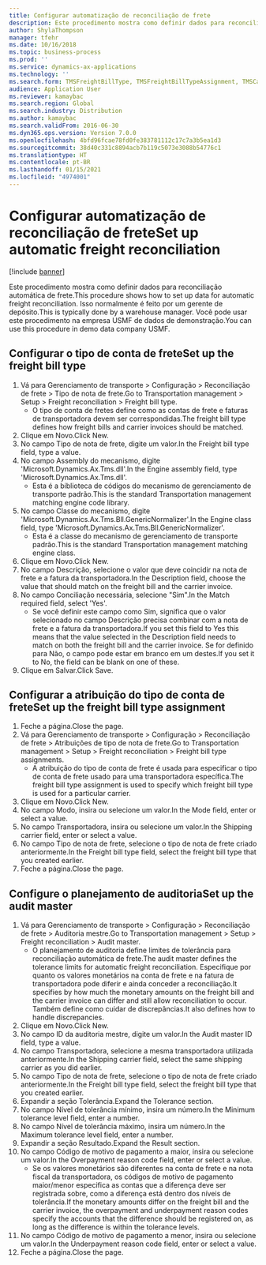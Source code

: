 ```yaml
---
title: Configurar automatização de reconciliação de frete
description: Este procedimento mostra como definir dados para reconciliação automática de frete.
author: ShylaThompson
manager: tfehr
ms.date: 10/16/2018
ms.topic: business-process
ms.prod: ''
ms.service: dynamics-ax-applications
ms.technology: ''
ms.search.form: TMSFreightBillType, TMSFreightBillTypeAssignment, TMSCarrierCodeLookup, DefaultDashboard, TMSAuditMaster
audience: Application User
ms.reviewer: kamaybac
ms.search.region: Global
ms.search.industry: Distribution
ms.author: kamaybac
ms.search.validFrom: 2016-06-30
ms.dyn365.ops.version: Version 7.0.0
ms.openlocfilehash: 4bfd96fcae78fd0fe383781112c17c7a3b5ea1d3
ms.sourcegitcommit: 38d40c331c8894acb7b119c5073e3088b54776c1
ms.translationtype: HT
ms.contentlocale: pt-BR
ms.lasthandoff: 01/15/2021
ms.locfileid: "4974001"
---
```

# <a name="set-up-automatic-freight-reconciliation"></a><span data-ttu-id="8fc75-103">Configurar automatização de reconciliação de frete</span><span class="sxs-lookup"><span data-stu-id="8fc75-103">Set up automatic freight reconciliation</span></span>

[!include [banner](../../includes/banner.md)]

<span data-ttu-id="8fc75-104">Este procedimento mostra como definir dados para reconciliação automática de frete.</span><span class="sxs-lookup"><span data-stu-id="8fc75-104">This procedure shows how to set up data for automatic freight reconciliation.</span></span> <span data-ttu-id="8fc75-105">Isso normalmente é feito por um gerente de depósito.</span><span class="sxs-lookup"><span data-stu-id="8fc75-105">This is typically done by a warehouse manager.</span></span> <span data-ttu-id="8fc75-106">Você pode usar este procedimento na empresa USMF de dados de demonstração.</span><span class="sxs-lookup"><span data-stu-id="8fc75-106">You can use this procedure in demo data company USMF.</span></span>


## <a name="set-up-the-freight-bill-type"></a><span data-ttu-id="8fc75-107">Configurar o tipo de conta de frete</span><span class="sxs-lookup"><span data-stu-id="8fc75-107">Set up the freight bill type</span></span>
1. <span data-ttu-id="8fc75-108">Vá para Gerenciamento de transporte > Configuração > Reconciliação de frete > Tipo de nota de frete.</span><span class="sxs-lookup"><span data-stu-id="8fc75-108">Go to Transportation management > Setup > Freight reconciliation > Freight bill type.</span></span>
    * <span data-ttu-id="8fc75-109">O tipo de conta de fretes define como as contas de frete e faturas de transportadora devem ser correspondidas.</span><span class="sxs-lookup"><span data-stu-id="8fc75-109">The freight bill type defines how freight bills and carrier invoices  should be matched.</span></span>  
2. <span data-ttu-id="8fc75-110">Clique em Novo.</span><span class="sxs-lookup"><span data-stu-id="8fc75-110">Click New.</span></span>
3. <span data-ttu-id="8fc75-111">No campo Tipo de nota de frete, digite um valor.</span><span class="sxs-lookup"><span data-stu-id="8fc75-111">In the Freight bill type field, type a value.</span></span>
4. <span data-ttu-id="8fc75-112">No campo Assembly do mecanismo, digite 'Microsoft.Dynamics.Ax.Tms.dll'.</span><span class="sxs-lookup"><span data-stu-id="8fc75-112">In the Engine assembly field, type 'Microsoft.Dynamics.Ax.Tms.dll'.</span></span>
    * <span data-ttu-id="8fc75-113">Esta é a biblioteca de códigos do mecanismo de gerenciamento de transporte padrão.</span><span class="sxs-lookup"><span data-stu-id="8fc75-113">This is the standard Transportation management matching engine code library.</span></span>  
5. <span data-ttu-id="8fc75-114">No campo Classe do mecanismo, digite 'Microsoft.Dynamics.Ax.Tms.Bll.GenericNormalizer'.</span><span class="sxs-lookup"><span data-stu-id="8fc75-114">In the Engine class field, type 'Microsoft.Dynamics.Ax.Tms.Bll.GenericNormalizer'.</span></span>
    * <span data-ttu-id="8fc75-115">Esta é a classe do mecanismo de gerenciamento de transporte padrão.</span><span class="sxs-lookup"><span data-stu-id="8fc75-115">This is the standard Transportation management matching engine class.</span></span>  
6. <span data-ttu-id="8fc75-116">Clique em Novo.</span><span class="sxs-lookup"><span data-stu-id="8fc75-116">Click New.</span></span>
7. <span data-ttu-id="8fc75-117">No campo Descrição, selecione o valor que deve coincidir na nota de frete e a fatura da transportadora.</span><span class="sxs-lookup"><span data-stu-id="8fc75-117">In the Description field, choose the value that should match on the freight bill and the carrier invoice.</span></span>  
8. <span data-ttu-id="8fc75-118">No campo Conciliação necessária, selecione "Sim".</span><span class="sxs-lookup"><span data-stu-id="8fc75-118">In the Match required field, select 'Yes'.</span></span>
    * <span data-ttu-id="8fc75-119">Se você definir este campo como Sim, significa que o valor selecionado no campo Descrição precisa combinar com a nota de frete e a fatura da transportadora.</span><span class="sxs-lookup"><span data-stu-id="8fc75-119">If you set this field to Yes this means that the value selected in the Description field needs to match on both the freight bill and the carrier invoice.</span></span> <span data-ttu-id="8fc75-120">Se for definido para Não, o campo pode estar em branco em um destes.</span><span class="sxs-lookup"><span data-stu-id="8fc75-120">If you set it to No, the field can be blank on one of these.</span></span>  
9. <span data-ttu-id="8fc75-121">Clique em Salvar.</span><span class="sxs-lookup"><span data-stu-id="8fc75-121">Click Save.</span></span>

## <a name="set-up-the-freight-bill-type-assignment"></a><span data-ttu-id="8fc75-122">Configurar a atribuição do tipo de conta de frete</span><span class="sxs-lookup"><span data-stu-id="8fc75-122">Set up the freight bill type assignment</span></span>
1. <span data-ttu-id="8fc75-123">Feche a página.</span><span class="sxs-lookup"><span data-stu-id="8fc75-123">Close the page.</span></span>
2. <span data-ttu-id="8fc75-124">Vá para Gerenciamento de transporte > Configuração > Reconciliação de frete > Atribuições de tipo de nota de frete.</span><span class="sxs-lookup"><span data-stu-id="8fc75-124">Go to Transportation management > Setup > Freight reconciliation > Freight bill type assignments.</span></span>
    * <span data-ttu-id="8fc75-125">A atribuição do tipo de conta de frete é usada para especificar o tipo de conta de frete usado para uma transportadora específica.</span><span class="sxs-lookup"><span data-stu-id="8fc75-125">The freight bill type assignment is used to specify which freight bill type is used for a particular carrier.</span></span>   
3. <span data-ttu-id="8fc75-126">Clique em Novo.</span><span class="sxs-lookup"><span data-stu-id="8fc75-126">Click New.</span></span>
4. <span data-ttu-id="8fc75-127">No campo Modo, insira ou selecione um valor.</span><span class="sxs-lookup"><span data-stu-id="8fc75-127">In the Mode field, enter or select a value.</span></span>
5. <span data-ttu-id="8fc75-128">No campo Transportadora, insira ou selecione um valor.</span><span class="sxs-lookup"><span data-stu-id="8fc75-128">In the Shipping carrier field, enter or select a value.</span></span>
6. <span data-ttu-id="8fc75-129">No campo Tipo de nota de frete, selecione o tipo de nota de frete criado anteriormente.</span><span class="sxs-lookup"><span data-stu-id="8fc75-129">In the Freight bill type field, select the freight bill type that you created earlier.</span></span>
7. <span data-ttu-id="8fc75-130">Feche a página.</span><span class="sxs-lookup"><span data-stu-id="8fc75-130">Close the page.</span></span>

## <a name="set-up-the-audit-master"></a><span data-ttu-id="8fc75-131">Configure o planejamento de auditoria</span><span class="sxs-lookup"><span data-stu-id="8fc75-131">Set up the audit master</span></span>
1. <span data-ttu-id="8fc75-132">Vá para Gerenciamento de transporte > Configuração > Reconciliação de frete > Auditoria mestre.</span><span class="sxs-lookup"><span data-stu-id="8fc75-132">Go to Transportation management > Setup > Freight reconciliation > Audit master.</span></span>
    * <span data-ttu-id="8fc75-133">O planejamento de auditoria define limites de tolerância para reconciliação automática de frete.</span><span class="sxs-lookup"><span data-stu-id="8fc75-133">The audit master defines the tolerance limits for automatic freight reconciliation.</span></span> <span data-ttu-id="8fc75-134">Especifique por quanto os valores monetários na conta de frete e na fatura de transportadora pode diferir e ainda conceder a reconciliação.</span><span class="sxs-lookup"><span data-stu-id="8fc75-134">It specifies by how much the monetary amounts on the freight bill and the carrier invoice can differ and still allow reconciliation to occur.</span></span> <span data-ttu-id="8fc75-135">Também define como cuidar de discrepâncias.</span><span class="sxs-lookup"><span data-stu-id="8fc75-135">It also defines how to handle discrepancies.</span></span>  
2. <span data-ttu-id="8fc75-136">Clique em Novo.</span><span class="sxs-lookup"><span data-stu-id="8fc75-136">Click New.</span></span>
3. <span data-ttu-id="8fc75-137">No campo ID da auditoria mestre, digite um valor.</span><span class="sxs-lookup"><span data-stu-id="8fc75-137">In the Audit master ID field, type a value.</span></span>
4. <span data-ttu-id="8fc75-138">No campo Transportadora, selecione a mesma transportadora utilizada anteriormente.</span><span class="sxs-lookup"><span data-stu-id="8fc75-138">In the Shipping carrier  field, select the same shipping carrier as you did earlier.</span></span>
5. <span data-ttu-id="8fc75-139">No campo Tipo de nota de frete, selecione o tipo de nota de frete criado anteriormente.</span><span class="sxs-lookup"><span data-stu-id="8fc75-139">In the Freight bill type field, select the freight bill type that you created earlier.</span></span>
6. <span data-ttu-id="8fc75-140">Expandir a seção Tolerância.</span><span class="sxs-lookup"><span data-stu-id="8fc75-140">Expand the Tolerance section.</span></span>
7. <span data-ttu-id="8fc75-141">No campo Nível de tolerância mínimo, insira um número.</span><span class="sxs-lookup"><span data-stu-id="8fc75-141">In the Minimum tolerance level field, enter a number.</span></span>
8. <span data-ttu-id="8fc75-142">No campo Nível de tolerância máximo, insira um número.</span><span class="sxs-lookup"><span data-stu-id="8fc75-142">In the Maximum tolerance level field, enter a number.</span></span>
9. <span data-ttu-id="8fc75-143">Expandir a seção Resultado.</span><span class="sxs-lookup"><span data-stu-id="8fc75-143">Expand the Result section.</span></span>
10. <span data-ttu-id="8fc75-144">No campo Código de motivo de pagamento a maior, insira ou selecione um valor.</span><span class="sxs-lookup"><span data-stu-id="8fc75-144">In the Overpayment reason code field, enter or select a value.</span></span>
    * <span data-ttu-id="8fc75-145">Se os valores monetários são diferentes na conta de frete e na nota fiscal da transportadora, os códigos de motivo de pagamento maior/menor especifica as contas que a diferença deve ser registrada sobre, como a diferença está dentro dos níveis de tolerância.</span><span class="sxs-lookup"><span data-stu-id="8fc75-145">If the monetary amounts differ on the freight bill and the carrier invoice, the overpayment and underpayment reason codes specify the accounts that the difference should be registered on, as long as the difference is within the tolerance levels.</span></span>  
11. <span data-ttu-id="8fc75-146">No campo Código de motivo de pagamento a menor, insira ou selecione um valor.</span><span class="sxs-lookup"><span data-stu-id="8fc75-146">In the Underpayment reason code field, enter or select a value.</span></span>
12. <span data-ttu-id="8fc75-147">Feche a página.</span><span class="sxs-lookup"><span data-stu-id="8fc75-147">Close the page.</span></span>

